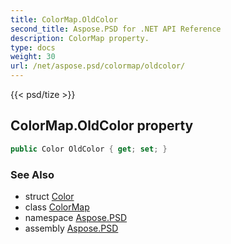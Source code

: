 ```yaml
---
title: ColorMap.OldColor
second_title: Aspose.PSD for .NET API Reference
description: ColorMap property. 
type: docs
weight: 30
url: /net/aspose.psd/colormap/oldcolor/
---
```

{{< psd/tize >}}
## ColorMap.OldColor property

```csharp
public Color OldColor { get; set; }
```

### See Also

* struct [Color](../../color/)
* class [ColorMap](../)
* namespace [Aspose.PSD](../../colormap/)
* assembly [Aspose.PSD](../../../)


